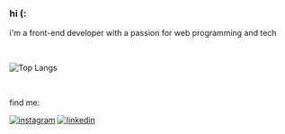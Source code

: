 <h3 align="left">
hi (:
</h3>

<p align="left"> 
 i'm a front-end developer with a passion for web programming and tech
 </p>
 
 <br>

![Top Langs](https://github-readme-stats.vercel.app/api/top-langs/?username=codemoises&theme=tokyonight)

<br>

<p align="left">
 find me:
</p>

 <div align="left">
  <a href="https://www.instagram.com/moisescruz_/" target="_blank" rel="external"> <img src="https://img.shields.io/badge/-Instagram-1C1C1C?style=for-the-badge&logo=Instagram&logoColor=blueviolet&link=https://www.instagram.com/moisescruz_//%3E" alt="instagram"></a>
  <a href="http://www.linkedin.com/in/moises-cruz-04531521b/" target="_blank" rel="external"> <img src="https://img.shields.io/badge/LinkedIn-1C1C1C?style=for-the-badge&logo=linkedin&logoColor=blueviolet" alt="linkedin"></a>


</div>
